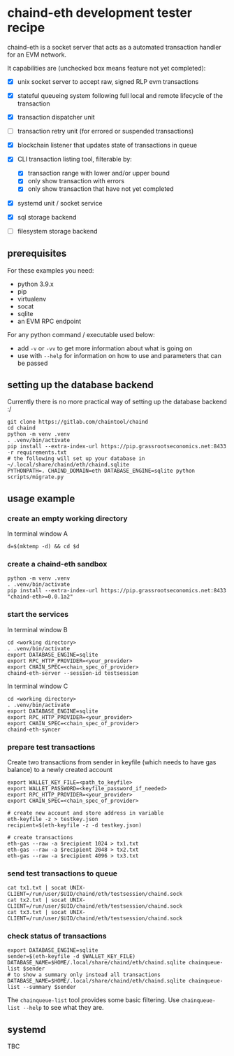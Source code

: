 # chaind-eth development tester recipe

chaind-eth is a socket server that acts as a automated transaction handler for an EVM network.

It capabilities are (unchecked box means feature not yet completed):

- [x] unix socket server to accept raw, signed RLP evm transactions
- [x] stateful queueing system following full local and remote lifecycle of the transaction
- [x] transaction dispatcher unit
- [ ] transaction retry unit (for errored or suspended transactions)
- [x] blockchain listener that updates state of transactions in queue
- [x] CLI transaction listing tool, filterable by:
	* [x] transaction range with lower and/or upper bound
	* [x] only show transaction with errors
	* [x] only show transaction that have not yet completed
- [x] systemd unit / socket service
- [x] sql storage backend
- [ ] filesystem storage backend


## prerequisites

For these examples you need:

- python 3.9.x
- pip
- virtualenv
- socat
- sqlite
- an EVM RPC endpoint

For any python command / executable used below:

* add `-v` or `-vv` to get more information about what is going on
* use with `--help` for information on how to use and parameters that can be passed


## setting up the database backend

Currently there is no more practical way of setting up the database backend :/

```
git clone https://gitlab.com/chaintool/chaind
cd chaind
python -m venv .venv
. .venv/bin/activate
pip install --extra-index-url https://pip.grassrootseconomics.net:8433 -r requirements.txt
# the following will set up your database in ~/.local/share/chaind/eth/chaind.sqlite
PYTHONPATH=. CHAIND_DOMAIN=eth DATABASE_ENGINE=sqlite python scripts/migrate.py
```


## usage example

### create an empty working directory

In terminal window A

```
d=$(mktemp -d) && cd $d
```

### create a chaind-eth sandbox

```
python -m venv .venv
. .venv/bin/activate
pip install --extra-index-url https://pip.grassrootseconomics.net:8433 "chaind-eth>=0.0.1a2"
```

### start the services

In terminal window B

```
cd <working directory>
. .venv/bin/activate
export DATABASE_ENGINE=sqlite
export RPC_HTTP_PROVIDER=<your_provider>
export CHAIN_SPEC=<chain_spec_of_provider>
chaind-eth-server --session-id testsession
```

In terminal window C

```
cd <working directory>
. .venv/bin/activate
export DATABASE_ENGINE=sqlite
export RPC_HTTP_PROVIDER=<your_provider>
export CHAIN_SPEC=<chain_spec_of_provider>
chaind-eth-syncer
```

### prepare test transactions

Create two transactions from sender in keyfile (which needs to have gas balance) to a newly created account

```
export WALLET_KEY_FILE=<path_to_keyfile>
export WALLET_PASSWORD=<keyfile_password_if_needed>
export RPC_HTTP_PROVIDER=<your_provider>
export CHAIN_SPEC=<chain_spec_of_provider>

# create new account and store address in variable
eth-keyfile -z > testkey.json
recipient=$(eth-keyfile -z -d testkey.json)

# create transactions
eth-gas --raw -a $recipient 1024 > tx1.txt
eth-gas --raw -a $recipient 2048 > tx2.txt
eth-gas --raw -a $recipient 4096 > tx3.txt
```

### send test transactions to queue

```
cat tx1.txt | socat UNIX-CLIENT=/run/user/$UID/chaind/eth/testsession/chaind.sock
cat tx2.txt | socat UNIX-CLIENT=/run/user/$UID/chaind/eth/testsession/chaind.sock
cat tx3.txt | socat UNIX-CLIENT=/run/user/$UID/chaind/eth/testsession/chaind.sock
```

### check status of transactions

```
export DATABASE_ENGINE=sqlite
sender=$(eth-keyfile -d $WALLET_KEY_FILE)
DATABASE_NAME=$HOME/.local/share/chaind/eth/chaind.sqlite chainqueue-list $sender
# to show a summary only instead all transactions
DATABASE_NAME=$HOME/.local/share/chaind/eth/chaind.sqlite chainqueue-list --summary $sender
```

The `chainqueue-list` tool provides some basic filtering. Use `chainqueue-list --help` to see what they are.


## systemd

TBC
